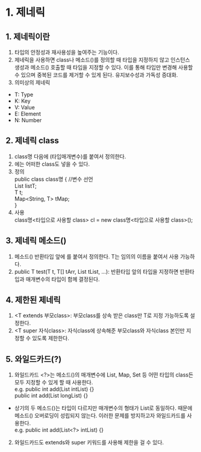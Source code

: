 # 1. 제네릭
## 1. 제네릭이란
1. 타입의 안정성과 재사용성을 높여주는 기능이다.
2. 제네릭을 사용하면 class나 메소드()를 정의할 때 타입을 지정하지 않고 인스턴스 생성과 메소드() 호출할 때 타입을 지정할 수 있다. 이를 통해 타입만 변경해 사용할 수 있으며 중복된 코드를 제거할 수 있게 된다. 유지보수성과 가독성 증대화.
3. 의미상의 제네릭
- T: Type
- K: Key
- V: Value
- E: Element
- N: Number

## 2. 제네릭 class
1. class명 다음에 <T>(타입매개변수)를 붙여서 정의한다.
2. <T>에는 어떠한 class도 넣을 수 있다.  
3. 정의  
public class class명<T> { //변수 선언  
    List<T> listT;  
    T t;  
    Map<String, T> tMap;  
}
4. 사용  
class명<타입으로 사용할 class> cl = new class명<타입으로 사용할 class>();

## 3. 제네릭 메소드()
1. 메소드() 반환타입 앞에 <T>를 붙여서 정의한다. T는 임의의 이름을 붙여서 사용 가능하다.
2. public <T> T test(T t, T[] tArr, List<t> tList, ...): 반환타입 앞의 <T> 타입을 지정하면 반환타입과 매개변수의 타입이 함께 결정된다.

## 4. 제한된 제네릭
1. <T extends 부모class>: 부모class를 상속 받은 class만 T로 지정 가능하도록 설정한다.
2. <T super 자식class>: 자식class에 상속해준 부모class와 자식class 본인만 지정할 수 있도록 제한한다.

## 5. 와일드카드(?)
1. 와일드카드 <?>는 메소드()의 매개변수에 List, Map, Set 등 어떤 타입의 class든 모두 지정할 수 있게 할 때 사용한다.  
e.g. public int add(List<Integer> intList) {}  
public int add(List<Long> longList) {}  
- 상기의 두 메소드()는 타입이 다르지만 매개변수의 형태가 List로 동일하다. 때문에 메소드() 오버로딩이 성립되지 않는다. 이러한 문제를 방지하고자 와일드카드를 사용한다.  
e.g. public int add(List<?> intList) {}
2. 와일드카드도 extends와 super 키워드를 사용해 제한을 걸 수 있다.
